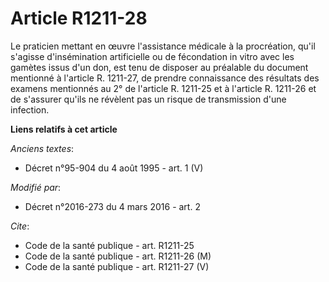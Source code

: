 # Article R1211-28

Le praticien mettant en œuvre l'assistance médicale à la procréation, qu'il s'agisse d'insémination artificielle ou de
fécondation in vitro avec les gamètes issus d'un don, est tenu de disposer au préalable du document mentionné à l'article R.
1211-27, de prendre connaissance des résultats des examens mentionnés au 2° de l'article R. 1211-25 et à l'article R. 1211-26
et de s'assurer qu'ils ne révèlent pas un risque de transmission d'une infection.

**Liens relatifs à cet article**

_Anciens textes_:

  - Décret n°95-904 du 4 août 1995 - art. 1 (V)

_Modifié par_:

  - Décret n°2016-273 du 4 mars 2016 - art. 2

_Cite_:

  - Code de la santé publique - art. R1211-25
  - Code de la santé publique - art. R1211-26 (M)
  - Code de la santé publique - art. R1211-27 (V)
